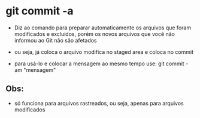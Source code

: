 # git commit -a
- Diz ao comando para preparar automaticamente os arquivos que foram modificados e excluídos, porém os novos arquivos que você não informou ao Git não são afetados
- ou seja, já coloca o arquivo modifica no staged area e coloca no commit

- para usá-lo e colocar a mensagem ao mesmo tempo use:
git commit -am "mensagem"

## Obs:
- só funciona para arquivos rastreados, ou seja, apenas para arquivos modificados